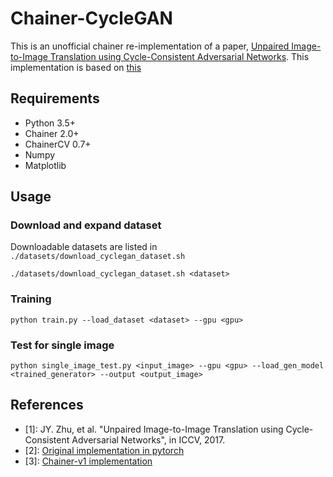 # Chainer-CycleGAN

This is an unofficial chainer re-implementation of a paper, [Unpaired Image-to-Image Translation using Cycle-Consistent Adversarial Networks](https://junyanz.github.io/CycleGAN/).
This implementation is based on [this](https://github.com/Aixile/chainer-cyclegan)

## Requirements
- Python 3.5+
- Chainer 2.0+
- ChainerCV 0.7+
- Numpy
- Matplotlib

## Usage
### Download and expand dataset
Downloadable datasets are listed in `./datasets/download_cyclegan_dataset.sh`
```
./datasets/download_cyclegan_dataset.sh <dataset>
```

### Training
```
python train.py --load_dataset <dataset> --gpu <gpu>
```

### Test for single image
```
python single_image_test.py <input_image> --gpu <gpu> --load_gen_model <trained_generator> --output <output_image>
```

## References
- [1]: JY. Zhu, et al. "Unpaired Image-to-Image Translation using Cycle-Consistent Adversarial Networks", in ICCV, 2017.
- [2]: [Original implementation in pytorch](https://github.com/junyanz/pytorch-CycleGAN-and-pix2pix)
- [3]: [Chainer-v1 implementation](https://github.com/Aixile/chainer-cyclegan)
